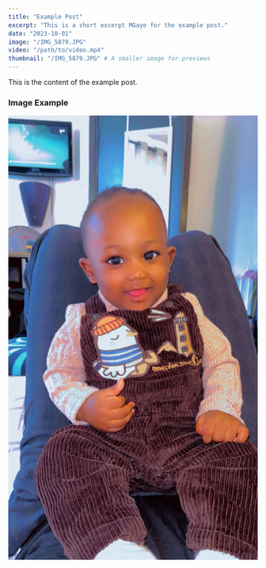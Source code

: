```yaml
---
title: "Example Post"
excerpt: "This is a short excerpt MGaye for the example post."
date: "2023-10-01"
image: "/IMG_5879.JPG"
video: "/path/to/video.mp4"
thumbnail: "/IMG_5879.JPG" # A smaller image for previews
---
```


This is the content of the example post.

### Image Example

![Bachir](../public/IMG_5879.JPG)
